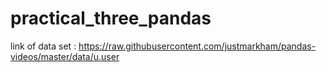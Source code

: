 # practical_three_pandas
link of data set :
https://raw.githubusercontent.com/justmarkham/pandas-videos/master/data/u.user
